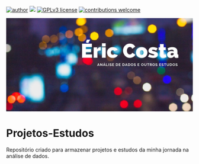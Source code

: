 [![author](https://img.shields.io/badge/author-ericcosta-red.svg)](https://www.linkedin.com/in/eric-raniere-costa) [![](https://img.shields.io/badge/python-3.7+-blue.svg)](https://www.python.org/downloads/release/python-365/) [![GPLv3 license](https://img.shields.io/badge/License-GPLv3-blue.svg)](http://perso.crans.org/besson/LICENSE.html) [![contributions welcome](https://img.shields.io/badge/contributions-welcome-brightgreen.svg?style=flat)](https://github.com/carlosfab/data_science/issues)

<p align="center">
  <img src="BannerTemplate.jpg" >
</p>


# Projetos-Estudos
Repositório criado para armazenar projetos e estudos da minha jornada na análise de dados.
